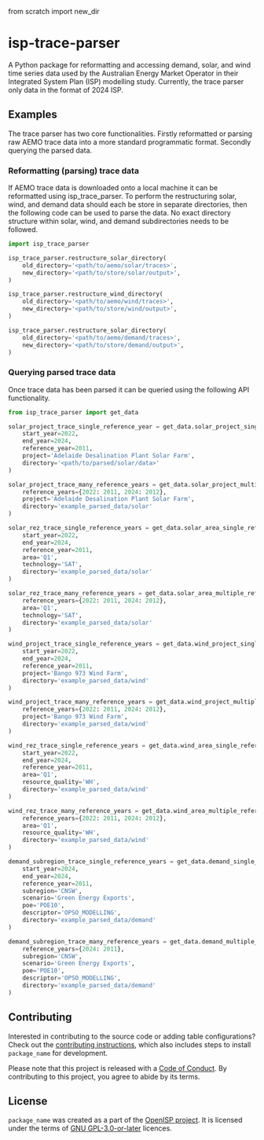 from scratch import new_dir

# isp-trace-parser

A Python package for reformatting and accessing demand, solar, and wind time series data used by the Australian Energy
Market Operator in their Integrated System Plan (ISP) modelling study. Currently, the trace parser only data in the 
format of 2024 ISP.

## Examples

The trace parser has two core functionalities. Firstly reformatted or parsing raw AEMO trace data into a more 
standard programmatic format. Secondly querying the parsed data. 

### Reformatting (parsing) trace data

If AEMO trace data is downloaded onto a local machine it can be reformatted using isp_trace_parser. To perform the 
restructuring solar, wind, and demand data should each be store in separate directories, then the following code can be
used to parse the data. No exact directory structure within solar, wind, and demand subdirectories needs to be followed.

```python
import isp_trace_parser

isp_trace_parser.restructure_solar_directory(
    old_directory='<path/to/aemo/solar/traces>',
    new_directory='<path/to/store/solar/output>',
)

isp_trace_parser.restructure_wind_directory(
    old_directory='<path/to/aemo/wind/traces>',
    new_directory='<path/to/store/wind/output>',
)

isp_trace_parser.restructure_solar_directory(
    old_directory='<path/to/aemo/demand/traces>',
    new_directory='<path/to/store/demand/output>',
)
```

### Querying parsed trace data

Once trace data has been parsed it can be queried using the following API functionality.

```python
from isp_trace_parser import get_data

solar_project_trace_single_reference_year = get_data.solar_project_single_reference_year(
    start_year=2022,
    end_year=2024,
    reference_year=2011,
    project='Adelaide Desalination Plant Solar Farm',
    directory='<path/to/parsed/solar/data>'
)

solar_project_trace_many_reference_years = get_data.solar_project_multiple_reference_years(
    reference_years={2022: 2011, 2024: 2012},
    project='Adelaide Desalination Plant Solar Farm',
    directory='example_parsed_data/solar'
)

solar_rez_trace_single_reference_years = get_data.solar_area_single_reference_year(
    start_year=2022,
    end_year=2024,
    reference_year=2011,
    area='Q1',
    technology='SAT',
    directory='example_parsed_data/solar'
)

solar_rez_trace_many_reference_years = get_data.solar_area_multiple_reference_years(
    reference_years={2022: 2011, 2024: 2012},
    area='Q1',
    technology='SAT',
    directory='example_parsed_data/solar'
)

wind_project_trace_single_reference_years = get_data.wind_project_single_reference_year(
    start_year=2022,
    end_year=2024,
    reference_year=2011,
    project='Bango 973 Wind Farm',
    directory='example_parsed_data/wind'
)

wind_project_trace_many_reference_years = get_data.wind_project_multiple_reference_years(
    reference_years={2022: 2011, 2024: 2012},
    project='Bango 973 Wind Farm',
    directory='example_parsed_data/wind'
)

wind_rez_trace_single_reference_years = get_data.wind_area_single_reference_year(
    start_year=2022,
    end_year=2024,
    reference_year=2011,
    area='Q1',
    resource_quality='WH',
    directory='example_parsed_data/wind'
)

wind_rez_trace_many_reference_years = get_data.wind_area_multiple_reference_years(
    reference_years={2022: 2011, 2024: 2012},
    area='Q1',
    resource_quality='WH',
    directory='example_parsed_data/wind'
)

demand_subregion_trace_single_reference_years = get_data.demand_single_reference_year(
    start_year=2024,
    end_year=2024,
    reference_year=2011,
    subregion='CNSW',
    scenario='Green Energy Exports',
    poe='POE10',
    descriptor='OPSO_MODELLING',
    directory='example_parsed_data/demand'
)

demand_subregion_trace_many_reference_years = get_data.demand_multiple_reference_years(
    reference_years={2024: 2011},
    subregion='CNSW',
    scenario='Green Energy Exports',
    poe='POE10',
    descriptor='OPSO_MODELLING',
    directory='example_parsed_data/demand'
)

```

## Contributing

Interested in contributing to the source code or adding table configurations? Check out the [contributing instructions](./CONTRIBUTING.md), which also includes steps to install `package_name` for development.

Please note that this project is released with a [Code of Conduct](./CONDUCT.md). By contributing to this project, you agree to abide by its terms.

## License

`package_name` was created as a part of the [OpenISP project](https://github.com/Open-ISP). It is licensed under the terms of [GNU GPL-3.0-or-later](LICENSE) licences.
